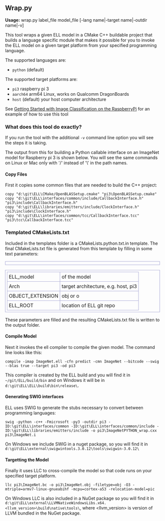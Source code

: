 ## Wrap.py

**Usage:** wrap.py label_file model_file [-lang name|-target name|-outdir name|-v]

This tool wraps a given ELL model in a CMake C++ buildable project that builds a language specific module that makes it possible for you to invoke the ELL model on a given target platform from your specified programming language.

The supported languages are:
- `python`   (default)

The supported target platforms are:
- `pi3`      raspberry pi 3
- `aarch64`  arm64 Linux, works on Qualcomm DragonBoards
- `host`     (default) your host computer architecture

See [Getting Started with Image Classification on the RaspberryPi](../../../docs/tutorials/Getting-Started-with-Image-Classification-on-the-Raspberry-Pi/index.md) for an example of how to use this tool

### What does this tool do exactly?

If you run the tool with the additional `-v` command line option you will see the steps it is taking.  

The output from this for building a Python callable interface on an ImageNet model for Raspberry pi 3 is shown below.
You will see the same commands on Linux or Mac only with '/' instead of '\\' in the path names.

#### Copy Files

First it copies some common files that are needed to build the C++ project:
````
copy "d:\git\ELL\CMake/OpenBLASSetup.cmake" "pi3\OpenBLASSetup.cmake"
copy "d:\git\ELL\interfaces/common/include/CallbackInterface.h" "pi3\include\CallbackInterface.h"
copy "d:\git\ELL\libraries/emitters/include/ClockInterface.h" "pi3\include\ClockInterface.h"
copy "d:\git\ELL\interfaces/common/tcc/CallbackInterface.tcc" "pi3\tcc\CallbackInterface.tcc"
````

### Templated CMakeLists.txt

Included in the templates folder is a CMakeLists.python.txt.in template.
The final CMakeLists.txt file is generated from this template by filling
in some text parameters:

<style>
table, td { border:1px solid #A0A0D0;border-colapse:collapse;padding:5px; }
</style>
<table>
<table>
<tr><td>ELL_model</td><td>of the model</td></tr>
<tr><td>Arch</td><td>target architecture, e.g. host, pi3</td></tr>
<tr><td>OBJECT_EXTENSION</td><td>obj or o</td></tr>
<tr><td>ELL_ROOT</td><td>location of ELL git repo</td></tr>
</table>

These parameters are filled and the resulting CMakeLists.txt file is written to the output folder.

#### Compile Model

Next it invokes the ell compiler to compile the given model.  The command line looks like this:
````
compile -imap ImageNet.ell -cfn predict -cmn ImageNet --bitcode --swig --blas true --target pi3 -od pi3
````
This compiler is created by the ELL build and you will find it in `~/git/ELL/build/bin` and on Windows it will be in `d:\git\ELL\ELL\build\bin\release\`.
#### Generating SWIG interfaces

ELL uses SWIG to generate the stubs necessary to convert between programming languages:
````
swig -python -c++ -Fmicrosoft -py3 -outdir pi3 -ID:\git\ELL\interfaces/common -ID:\git\ELL\interfaces/common/include -ID:\git\ELL\libraries/emitters/include -o pi3\ImageNetPYTHON_wrap.cxx pi3\ImageNet.i
````
On Windows we include SWIG in a nuget package, so you will find it in `d:\git\ELL\external\swigwintools.3.0.12\tools\swigwin-3.0.12\`

#### Targetting the Model

Finally it uses LLC to cross-compile the model so that code runs on your specified target platform.  

````
llc pi3\ImageNet.bc -o pi3\ImageNet.obj -filetype=obj -O3 -mtriple=armv7-linux-gnueabihf -mcpu=cortex-a53 -relocation-model=pic
````
On Windows LLC is also included in a NuGet package so you will find it in `d:\git\ELL\external\LLVMNativeWindowsLibs.x64.<llvm_version>\build\native\tools\`,
where <llvm_version> is version of LLVM bundled in the NuGet package.